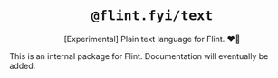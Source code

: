 <h1 align="center"><code>@flint.fyi/text</code></h1>

<p align="center">
	[Experimental] Plain text language for Flint.
	❤️‍🔥
</p>

This is an internal package for Flint.
Documentation will eventually be added.
